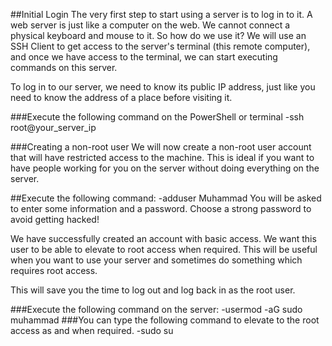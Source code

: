 ##Initial Login
  The very first step to start using a server is to log in to it. A web server is just like a computer on the web. We cannot connect a physical keyboard and mouse to it. So how do we use it?  We will use an SSH Client to get access to the server's terminal (this remote computer), and once we have access to the terminal, we can start executing commands on this server. 

  To log in to our server, we need to know its public IP address, just like you need to know the address of a place before visiting it. 

###Execute the following command on the PowerShell or terminal
  -ssh root@your_server_ip

###Creating a non-root user
  We will now create a non-root user account that will have restricted access to the machine. This is ideal if you want to have people working for you on the server without doing everything on the server.

##Execute the following command:
  -adduser Muhammad
  You will be asked to enter some information and a password. Choose a strong password to avoid getting hacked!

  We have successfully created an account with basic access. We want this user to be able to elevate to root access when required. This will be useful when you want to use your server and sometimes do something which requires root access.

  This will save you the time to log out and log back in as the root user.

###Execute the following command on the server:
  -usermod -aG sudo muhammad
###You can type the following command to elevate to the root access as and when required.
  -sudo su
